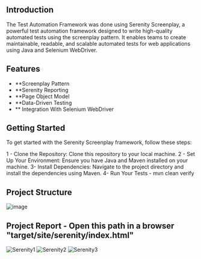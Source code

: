## Introduction 

The Test Automation Framework was done using Serenity Screenplay, a powerful test automation framework designed to write high-quality automated tests using the screenplay pattern. It enables teams to create maintainable, readable, and scalable automated tests for web applications using Java and Selenium WebDriver.

## Features 
- **Screenplay Pattern
- **Serenity Reporting
- **Page Object Model
- **Data-Driven Testing
- ** Integration With Selenium WebDriver

## Getting Started
To get started with the Serenity Screenplay framework, follow these steps:

1 - Clone the Repository: Clone this repository to your local machine.
2 - Set Up Your Environment: Ensure you have Java and Maven installed on your machine.
3-  Install Dependencies: Navigate to the project directory and install the dependencies using Maven.
4- Run Your Tests  - mvn clean verify


## Project Structure

![image](https://github.com/NiyiFalade/My-CompApp/assets/28037727/cf0de5f1-cb5a-4188-b016-dd7e5a95056d)


## Project Report  - Open this path in a browser "target/site/serenity/index.html"

![Serenity1](https://github.com/NiyiFalade/My-CompApp/assets/28037727/15a6d774-ae4c-4aff-bdc4-9eda4aff7e52)
![Serenity2](https://github.com/NiyiFalade/My-CompApp/assets/28037727/c82b24fd-71a9-434f-b6fc-e9bce89d488f)
![Serenity3](https://github.com/NiyiFalade/My-CompApp/assets/28037727/4bb9c918-389b-4ff2-9dc4-abd3d847b73f)
